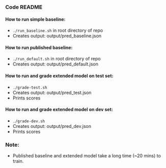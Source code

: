 ### Code README

#### How to run simple baseline:
* `./run_baseline.sh` in root directory of repo
*  Creates output: output/pred_baseline.json

#### How to run published baseline:
* `./run_default.sh` in root directory of repo
*  Creates output: output/pred_default.json

#### How to run and grade extended model on test set:
* `./grade-test.sh` 
* Creates output: output/pred_test.json
* Prints scores

#### How to run and grade extended model on dev set:
* `./grade-dev.sh` 
* Creates output: output/pred_dev.json
* Prints scores

### Note:
* Published baseline and extended model take a long time (~20 mins) to train.